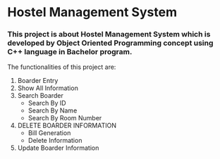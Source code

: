 # Hostel Management System
### This project is about Hostel Management System which is developed by Object Oriented Programming concept using C++ language in Bachelor program.
The functionalities of this project are:
1. Boarder Entry
1. Show All Information
1. Search Boarder
	* Search By ID
    * Search By Name
    * Search By Room Number
1. DELETE BOARDER INFORMATION
	* Bill Generation
    * Delete Information
1. Update Boarder Information 

